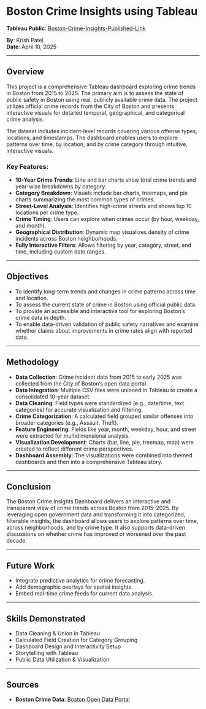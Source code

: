 # Boston Crime Insights using Tableau
  
**Tableau Public**: [Boston-Crime-Insights-Published-Link](https://public.tableau.com/app/profile/krish.patel1849/viz/BostonCrimeInsights-KRISHPATEL/STORY)

**By**: Krish Patel  
**Date**: April 10, 2025

---

## Overview

This project is a comprehensive Tableau dashboard exploring crime trends in Boston from 2015 to 2025. The primary aim is to assess the state of public safety in Boston using real, publicly available crime data. The project utilizes official crime records from the City of Boston and presents interactive visuals for detailed temporal, geographical, and categorical crime analysis.

The dataset includes incident-level records covering various offense types, locations, and timestamps. The dashboard enables users to explore patterns over time, by location, and by crime category through intuitive, interactive visuals.

### Key Features:
- **10-Year Crime Trends**: Line and bar charts show total crime trends and year-wise breakdowns by category.
- **Category Breakdown**: Visuals include bar charts, treemaps, and pie charts summarizing the most common types of crimes.
- **Street-Level Analysis**: Identifies high-crime streets and shows top 10 locations per crime type.
- **Crime Timing**: Users can explore when crimes occur (by hour, weekday, and month).
- **Geographical Distribution**: Dynamic map visualizes density of crime incidents across Boston neighborhoods.
- **Fully Interactive Filters**: Allows filtering by year, category, street, and time, including custom date ranges.

---

## Objectives

- To identify long-term trends and changes in crime patterns across time and location.
- To assess the current state of crime in Boston using official public data.
- To provide an accessible and interactive tool for exploring Boston’s crime data in depth.
- To enable data-driven validation of public safety narratives and examine whether claims about improvements in crime rates align with reported data.

---

## Methodology

- **Data Collection**: Crime incident data from 2015 to early 2025 was collected from the City of Boston’s open data portal.
- **Data Integration**: Multiple CSV files were unioned in Tableau to create a consolidated 10-year dataset.
- **Data Cleaning**: Field types were standardized (e.g., date/time, text categories) for accurate visualization and filtering.
- **Crime Categorization**: A calculated field grouped similar offenses into broader categories (e.g., Assault, Theft).
- **Feature Engineering**: Fields like year, month, weekday, hour, and street were extracted for multidimensional analysis.
- **Visualization Development**: Charts (bar, line, pie, treemap, map) were created to reflect different crime perspectives.
- **Dashboard Assembly**: The visualizations were combined into themed dashboards and then into a comprehensive Tableau story.

---

## Conclusion

The Boston Crime Insights Dashboard delivers an interactive and transparent view of crime trends across Boston from 2015–2025. By leveraging open government data and transforming it into categorized, filterable insights, the dashboard allows users to explore patterns over time, across neighborhoods, and by crime type. It also supports data-driven discussions on whether crime has improved or worsened over the past decade.

---

## Future Work

- Integrate predictive analytics for crime forecasting.
- Add demographic overlays for spatial insights.
- Embed real-time crime feeds for current data analysis.

---

## Skills Demonstrated

- Data Cleaning & Union in Tableau  
- Calculated Field Creation for Category Grouping  
- Dashboard Design and Interactivity Setup  
- Storytelling with Tableau  
- Public Data Utilization & Visualization

---

## Sources

- **Boston Crime Data**: [Boston Open Data Portal](https://data.boston.gov/dataset/crime-incident-reports-august-2015-to-date-source-new-system)
